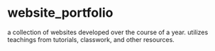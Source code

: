 # website_portfolio
a collection of websites developed over the course of a year. utilizes teachings from tutorials, classwork, and other resources. 
